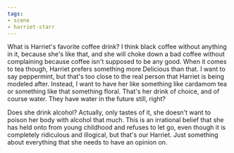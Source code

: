 ```yaml
---
tags:
- scene
- harriet-starr
---
```


What is Harriet's favorite coffee drink? I think black coffee without
anything in it, because she's like that, and she will choke down a bad
coffee without complaining because coffee isn't supposed to be any good.
When it comes to tea though, Harriet prefers something more Delicious
than that. I want to say peppermint, but that's too close to the real
person that Harriet is being modeled after. Instead, I want to have her
like something like cardamom tea or something like that something
floral. That's her drink of choice, and of course water. They have water
in the future still, right?

Does she drink alcohol? Actually, only tastes of it, she doesn't want to
poison her body with alcohol that much. This is an irrational belief
that she has held onto from young childhood and refuses to let go, even
though it is completely ridiculous and illogical, but that's our Harriet.
Just something about everything that she needs to have an opinion on.
